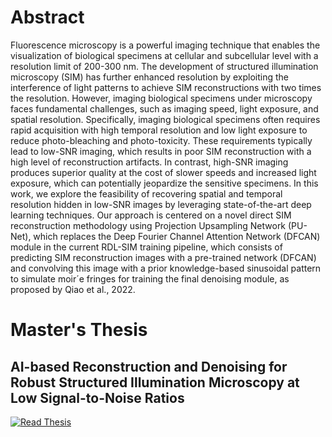 

# Abstract
Fluorescence microscopy is a powerful imaging technique that enables the visualization of biological specimens at cellular and subcellular level with a resolution
limit of 200-300 nm. The development of structured illumination microscopy (SIM)
has further enhanced resolution by exploiting the interference of light patterns to
achieve SIM reconstructions with two times the resolution. However, imaging biological specimens under microscopy faces fundamental challenges, such as imaging
speed, light exposure, and spatial resolution. Specifically, imaging biological specimens often requires rapid acquisition with high temporal resolution and low light
exposure to reduce photo-bleaching and photo-toxicity. These requirements typically lead to low-SNR imaging, which results in poor SIM reconstruction with a
high level of reconstruction artifacts. In contrast, high-SNR imaging produces superior quality at the cost of slower speeds and increased light exposure, which can
potentially jeopardize the sensitive specimens.
In this work, we explore the feasibility of recovering spatial and temporal resolution
hidden in low-SNR images by leveraging state-of-the-art deep learning techniques.
Our approach is centered on a novel direct SIM reconstruction methodology using
Projection Upsampling Network (PU-Net), which replaces the Deep Fourier Channel
Attention Network (DFCAN) module in the current RDL-SIM training pipeline,
which consists of predicting SIM reconstruction images with a pre-trained network
(DFCAN) and convolving this image with a prior knowledge-based sinusoidal pattern
to simulate moir´e fringes for training the final denoising module, as proposed by Qiao
et al., 2022.



# Master's Thesis

## AI-based Reconstruction and Denoising for Robust Structured Illumination Microscopy at Low Signal-to-Noise Ratios

[![Read Thesis](https://img.shields.io/badge/PDF-Read%20Thesis-red?style=for-the-badge&logo=adobeacrobatreader)](AI-based%20Reconstruction%20and%20Denoising%20for%20Robust%20Structured%20Illumination%20Microscopy%20at%20Low%20Signal-to-Noise%20Ratios.pdf)
